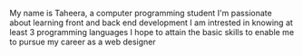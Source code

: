 My name is Taheera, a computer programming student
I'm passionate about learning front and back end development
I am intrested in knowing at least 3 programming languages
I hope to attain the basic skills to enable me to pursue my career as a web designer
